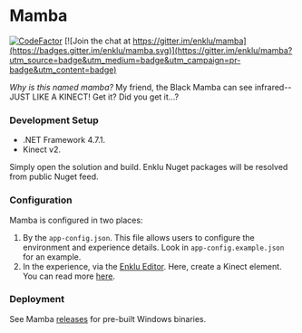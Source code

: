 # Mamba

[![CodeFactor](https://www.codefactor.io/repository/github/enklu/mamba/badge)](https://www.codefactor.io/repository/github/enklu/mamba) [![Join the chat at https://gitter.im/enklu/mamba](https://badges.gitter.im/enklu/mamba.svg)](https://gitter.im/enklu/mamba?utm_source=badge&utm_medium=badge&utm_campaign=pr-badge&utm_content=badge)

*Why is this named mamba?* My friend, the Black Mamba can see infrared-- JUST LIKE A KINECT! Get it? Did you get it...?


### Development Setup

* .NET Framework 4.7.1.
* Kinect v2.

Simply open the solution and build. Enklu Nuget packages will be resolved from public Nuget feed.

### Configuration

Mamba is configured in two places:

1. By the `app-config.json`. This file allows users to configure the environment and experience details. Look in `app-config.example.json` for an example.
2. In the experience, via the [Enklu Editor](https://cloud.enklu.com). Here, create a Kinect element. You can read more [here](https://enklu.helpdocs.io/article/787k2gtm13-kinect-integration).

### Deployment

See Mamba [releases](https://github.com/enklu/mamba/releases/) for pre-built Windows binaries.
